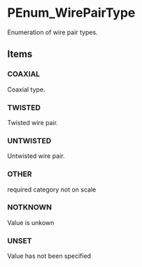 # PEnum_WirePairType

Enumeration of wire pair types.
<!-- end of short definition -->

## Items

### COAXIAL
Coaxial type.

### TWISTED
Twisted wire pair.

### UNTWISTED
Untwisted wire pair.

### OTHER
required category not on scale

### NOTKNOWN
Value is unkown

### UNSET
Value has not been specified
